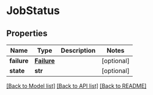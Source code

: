 # JobStatus

## Properties
Name | Type | Description | Notes
------------ | ------------- | ------------- | -------------
**failure** | [**Failure**](Failure.md) |  | [optional] 
**state** | **str** |  | [optional] 

[[Back to Model list]](../README.md#documentation-for-models) [[Back to API list]](../README.md#documentation-for-api-endpoints) [[Back to README]](../README.md)


